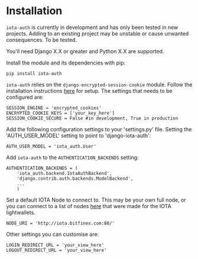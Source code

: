 # Installation #

`iota-auth` is currently in development and has only been tested in new projects. Adding to an existing project may be unstable or cause unwanted consequences. To be tested.

You'll need Django X.X or greater and Python X.X are supported.

Install the module and its dependencies with pip:

```
pip install iota-auth
```

`iota-auth` relies on the `django-encrypted-session-cookie` module. Follow the installation instructions [here](https://github.com/brightinteractive/django-encrypted-cookie-session) for setup. The settings that needs to be configured are:

```
SESSION_ENGINE = 'encrypted_cookies'
ENCRYPTED_COOKIE_KEYS = ['your_key_here']
SESSION_COOKIE_SECURE = False #in development, True in production
```

Add the following configuration settings to your 'settings.py' file. Setting the 'AUTH_USER_MODEL' setting to point to 'django-iota-auth':

```
AUTH_USER_MODEL = 'iota_auth.User'
```

Add `iota-auth` to the `AUTHENTICATION_BACKENDS` setting:

```
AUTHENTICATION_BACKENDS = (
    'iota_auth.backend.IotaAuthBackend',
    'django.contrib.auth.backends.ModelBackend',
    ...
    )
```

Set a default IOTA Node to connect to. This may be your own full node, or you can connect to a list of nodes [here](http://iotasupport.com/lightwallet.shtml) that were made for the IOTA lightwallets. 

```
NODE_URI = 'http://iota.bitfinex.com:80/'
```

Other settings you can customise are:

```
LOGIN_REDIRECT_URL = 'your_view_here'
LOGOUT_REDIRECT_URL = 'your_view_here'
```
